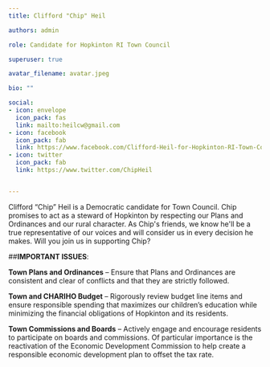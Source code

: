 ```yaml
---
title: Clifford "Chip" Heil

authors: admin

role: Candidate for Hopkinton RI Town Council

superuser: true

avatar_filename: avatar.jpeg

bio: ""

social:
- icon: envelope
  icon_pack: fas
  link: mailto:heilcw@gmail.com
- icon: facebook
  icon_pack: fab
  link: https://www.facebook.com/Clifford-Heil-for-Hopkinton-RI-Town-Council-104002208046356/
- icon: twitter
  icon_pack: fab
  link: https://www.twitter.com/ChipHeil


---
```

Clifford “Chip” Heil is a Democratic candidate for Town Council. Chip promises to act as a steward of Hopkinton by respecting our Plans and Ordinances and our rural character. As Chip's friends, we know he'll be a true representative of our voices and will consider us in every decision he makes. Will you join us in supporting Chip?

##**IMPORTANT ISSUES**:

**Town Plans and Ordinances** – Ensure that Plans and Ordinances are consistent and clear of conflicts and that they are strictly followed.

**Town and CHARIHO Budget** – Rigorously review budget line items and ensure responsible spending that maximizes our children’s education while minimizing the financial obligations of Hopkinton and its residents.

**Town Commissions and Boards** – Actively engage and encourage residents to participate on boards and commissions. Of particular importance is the reactivation of the Economic Development Commission to help create a responsible economic development plan to offset the tax rate.

